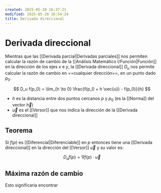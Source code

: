 ```yaml
---
created: 2025-05-20 16:37:21
modified: 2025-05-20 16:54:24
title: Derivada direccional
---
```


# Derivada direccional

Mientras que las [[Derivada parcial|Derivadas parciales]] nos permiten calcular la razón de cambio de la [[Análisis Matemático I/Función|Función]] en la dirección de los ejes $x$ e $y$, la [[Derivada direccional]] $D_u$ nos permite calcular la razón de cambio en ==cualquier dirección==, en un punto dado $p_0$.

$$
D_u f(p_0) =
\lim_{h \to 0} \frac{f(p_0 + h \vec{u}) - f(p_0)}{h}
$$

- $h$ es la distancia entre dos puntos cercanos $p$ y $p_0$ (es la [[Norma]] del vector $\vec{h}$)
- $\vec{u}$ es el [[Versor]] que nos indica la dirección de la [[Derivada direccional]]

## Teorema

Si $f(p)$ es [[Diferencial|Diferenciable]] en $p$ entonces tiene una [[Derivada direccional]] en la dirección del [[Versor]] $\vec{u}$ y su valor es:

$$
D_u f(p) = \nabla f(p) \cdot \vec{u}
$$
## Máxima razón de cambio
Esto significaría encontrar